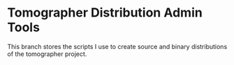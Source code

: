 
Tomographer Distribution Admin Tools
====================================

This branch stores the scripts I use to create source and binary distributions
of the tomographer project.
